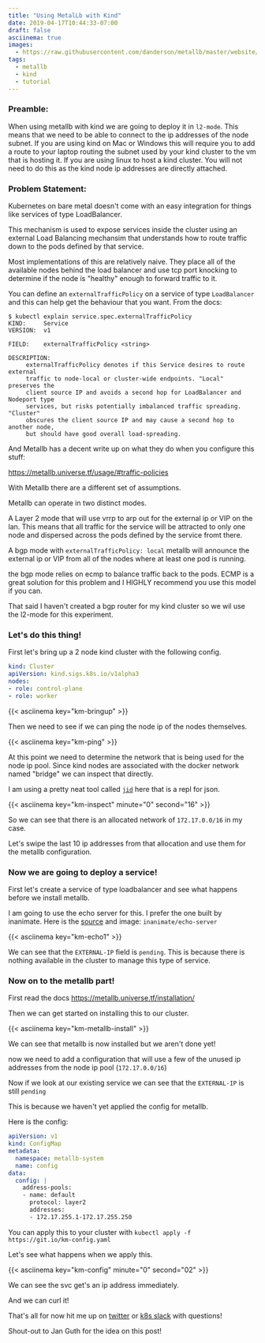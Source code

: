 ```yaml
---
title: "Using MetalLb with Kind"
date: 2019-04-17T10:44:33-07:00
draft: false
asciinema: true
images:
  - https://raw.githubusercontent.com/danderson/metallb/master/website/static/images/logo.png
tags:
  - metallb
  - kind
  - tutorial
---
```


### Preamble:

When using metallb with kind we are going to deploy it in `l2-mode`. This means that we need to be able to connect to the ip addresses of the node subnet.
If you are using kind on Mac or Windows this will require you to add a route to your laptop routing the subnet used by your kind cluster to the vm that is hosting it.
If you are using linux to host a kind cluster. You will not need to do this as the kind node ip addresses are directly attached.

### Problem Statement:

Kubernetes on bare metal doesn't come with an easy integration for things like services of type LoadBalancer.

This mechanism is used to expose services inside the cluster using an external Load Balancing mechansim that understands how to route traffic down to the pods defined by that service.

Most implementations of this are relatively naive. They place all of the available nodes behind the load balancer and use tcp port knocking to determine if the node is "healthy" enough to forward traffic to it.

You can define an `externalTrafficPolicy` on a service of type `LoadBalancer` and this can help get the behaviour that you want. From the docs:
```
$ kubectl explain service.spec.externalTrafficPolicy
KIND:     Service
VERSION:  v1

FIELD:    externalTrafficPolicy <string>

DESCRIPTION:
     externalTrafficPolicy denotes if this Service desires to route external
     traffic to node-local or cluster-wide endpoints. "Local" preserves the
     client source IP and avoids a second hop for LoadBalancer and Nodeport type
     services, but risks potentially imbalanced traffic spreading. "Cluster"
     obscures the client source IP and may cause a second hop to another node,
     but should have good overall load-spreading.
```
And Metallb has a decent write up on what they do when you configure this stuff:

https://metallb.universe.tf/usage/#traffic-policies


With Metallb there are a different set of assumptions.

Metallb can operate in two distinct modes.

A Layer 2 mode that will use vrrp to arp out for the external ip or VIP on the lan. This means that all traffic for the service will be attracted to only one node and dispersed across the pods defined by the service fromt there.

A bgp mode with `externalTrafficPolicy: local` metallb will announce the external ip or VIP from all of the nodes where at least one pod is running.

the bgp mode relies on ecmp to balance traffic back to the pods. ECMP is a great solution for this problem and I HIGHLY recommend you use this model if you can.

That said I haven't created a bgp router for my kind cluster so we wil use the l2-mode for this experiment.


### Let's do this thing!

First let's bring up a 2 node kind cluster with the following config.

``` yaml
kind: Cluster
apiVersion: kind.sigs.k8s.io/v1alpha3
nodes:
- role: control-plane
- role: worker
```

{{< asciinema key="km-bringup" >}}

Then we need to see if we can ping the node ip of the nodes themselves.


{{< asciinema key="km-ping" >}}

At this point we need to determine the network that is being used for the node ip pool. Since kind nodes are associated with the docker network named "bridge" we can inspect that directly. 

I am using a pretty neat tool called [`jid`](https://github.com/simeji/jid) here that is a repl for json.

{{< asciinema key="km-inspect" minute="0" second="16" >}}

So we can see that there is an allocated network of `172.17.0.0/16` in my case.

Let's swipe the last 10 ip addresses from that allocation and use them for the metallb configuration.

### Now we are going to deploy a service!

First let's create a service of type loadbalancer and see what happens before we install metallb.

I am going to use the echo server for this. I prefer the one built by inanimate. Here is the [source](https://github.com/InAnimaTe/echo-server) and image: `inanimate/echo-server`

{{< asciinema key="km-echo1" >}}

We can see that the `EXTERNAL-IP` field is `pending`. This is because there is nothing available in the cluster to manage this type of service.


### Now on to the metallb part!

First read the docs https://metallb.universe.tf/installation/

Then we can get started on installing this to our cluster.

{{< asciinema key="km-metallb-install" >}}

We can see that metallb is now installed but we aren't done yet!

now we need to add a configuration that will use a few of the unused ip addresses from the node ip pool (`172.17.0.0/16`)

Now if we look at our existing service we can see that the `EXTERNAL-IP` is still `pending`

This is because we haven't yet applied the config for metallb.

Here is the config:

``` yaml
apiVersion: v1
kind: ConfigMap
metadata:
  namespace: metallb-system
  name: config
data:
  config: |
    address-pools:
    - name: default
      protocol: layer2
      addresses:
      - 172.17.255.1-172.17.255.250
```
You can apply this to your cluster with `kubectl apply -f https://git.io/km-config.yaml`

Let's see what happens when we apply this.

{{< asciinema key="km-config" minute="0" second="02" >}}

We can see the svc get's an ip address immediately.

And we can curl it!

That's all for now hit me up on [twitter](https://twitter.com/mauilion) or [k8s slack](https://kubernetes.slack.com/team/U37TLLWAU) with questions!

Shout-out to Jan Guth for the idea on this post!

